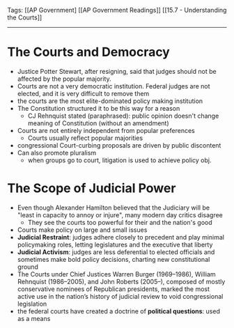 Tags:		[[AP Government]
		[[AP Government Readings]]
		[[15.7 - Understanding the Courts]]
		
---------------------------------------------------------

# The Courts and Democracy
- Justice Potter Stewart, after resigning, said that judges should not be affected by the popular majority.
- Courts are not a very democratic institution. Federal judges are not elected, and it is very difficult to remove them
- the courts are the most elite-dominated policy making institution
- The Constitution structured it to be this way for a reason
	- CJ Rehnquist stated (paraphrased): public opinion doesn't change meaning of Constitution (without an amendment)
- Courts are not entirely independent from popular preferences
	- Courts usually reflect popular majorities
- congressional Court-curbing proposals are driven by public discontent
- Can also promote pluralism
	- when groups go to court, litigation is used to achieve policy obj.

# The Scope of Judicial Power
- Even though Alexander Hamilton believed that the Judiciary will be "least in capacity to annoy or injure", many modern day critics disagree
	- They see the courts too powerful for their and the nation's good
- Courts make policy on large and small issues
- **Judicial Restraint**: judges adhere closely to precedent and play minimal policymaking roles, letting legislatures and the executive that liberty
- **Judicial Activism**: judges are less deferential to elected officials and sometimes make bold policy decisions, charting new constitutional ground
- The Courts under Chief Justices Warren Burger (1969–1986), William Rehnquist (1986–2005), and John Roberts (2005–), composed of mostly conservative nominees of Republican presidents, marked the most active use in the nation’s history of judicial review to void congressional legislation
- the federal courts have created a doctrine of **political questions**: used as a means 